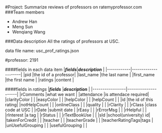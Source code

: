 #Project: Summarize reviews of professors on ratemyprofessor.com
###Team members
* Andrew Han
* Meng Sun
* Wenqiang Wang

###Data description
All the ratings of professors at USC.

data file name: usc_prof_ratings.json

#professor: 2191

####fields in each data item
|**_fields_**|**_description_**    |
|------------|---------------------|
|pid         |the id of a professor|
|last_name   |the last name        |
|first_name  |the first name       |
|ratings     |content              |

####fields in _ratings_
|**_fields_**     |**_description_**    |
|-----------------|---------------------|
|rComments        |what we want         |
|attendance       |is attendace required|
|clarityColor     |                     |
|easyColor        |                     |
|helpColor        |                     |
|helpCount        |                     |
|id               |the id of this rating|
|notHelpCount     |                     |
|onlineClass      |                     |
|quality          |                     |
|rClarity         |                     |
|rClass           |class code at USC    |
|rDate            |submit date          |
|rEasy            |                     |
|rErrorMsg        |                     |
|rHelpful         |                     |
|rInterest        |a tag                |
|rStatus          |                     |
|rTextBookUse     |                     |
|sId              |school(university) id|
|takenForCredit   |                     |
|teacher          |                     |
|teacherGrade     |                     |
|teacherRatingTags|tags                 |
|unUsefulGrouping |                     |
|usefulGrouping   |                     |


